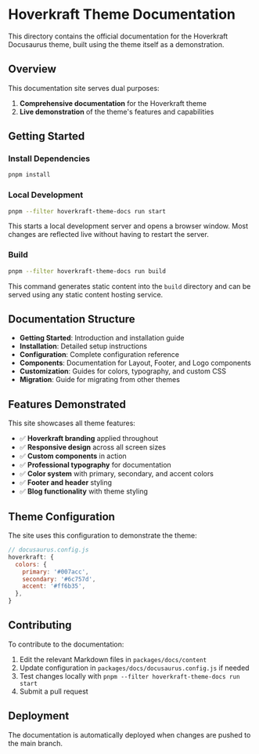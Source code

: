 # Hoverkraft Theme Documentation

This directory contains the official documentation for the Hoverkraft Docusaurus theme, built using the theme itself as a demonstration.

## Overview

This documentation site serves dual purposes:

1. **Comprehensive documentation** for the Hoverkraft theme
2. **Live demonstration** of the theme's features and capabilities

## Getting Started

### Install Dependencies

```bash
pnpm install
```

### Local Development

```bash
pnpm --filter hoverkraft-theme-docs run start
```

This starts a local development server and opens a browser window. Most changes are reflected live without having to restart the server.

### Build

```bash
pnpm --filter hoverkraft-theme-docs run build
```

This command generates static content into the `build` directory and can be served using any static content hosting service.

## Documentation Structure

- **Getting Started**: Introduction and installation guide
- **Installation**: Detailed setup instructions
- **Configuration**: Complete configuration reference
- **Components**: Documentation for Layout, Footer, and Logo components
- **Customization**: Guides for colors, typography, and custom CSS
- **Migration**: Guide for migrating from other themes

## Features Demonstrated

This site showcases all theme features:

- ✅ **Hoverkraft branding** applied throughout
- ✅ **Responsive design** across all screen sizes
- ✅ **Custom components** in action
- ✅ **Professional typography** for documentation
- ✅ **Color system** with primary, secondary, and accent colors
- ✅ **Footer and header** styling
- ✅ **Blog functionality** with theme styling

## Theme Configuration

The site uses this configuration to demonstrate the theme:

```javascript
// docusaurus.config.js
hoverkraft: {
  colors: {
    primary: '#007acc',
    secondary: '#6c757d',
    accent: '#ff6b35',
  },
}
```

## Contributing

To contribute to the documentation:

1. Edit the relevant Markdown files in `packages/docs/content`
2. Update configuration in `packages/docs/docusaurus.config.js` if needed
3. Test changes locally with `pnpm --filter hoverkraft-theme-docs run start`
4. Submit a pull request

## Deployment

The documentation is automatically deployed when changes are pushed to the main branch.
